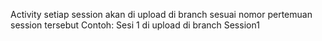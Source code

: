 Activity setiap session akan di upload di branch sesuai nomor pertemuan session tersebut
Contoh: Sesi 1 di upload di branch Session1
